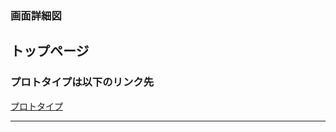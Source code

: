 ### 画面詳細図
## トップページ
### プロトタイプは以下のリンク先
[プロトタイプ](https://www.figma.com/file/lmrugEH7oJfapwPFaIw9TB/Untitled?node-id=0%3A1)
*****
